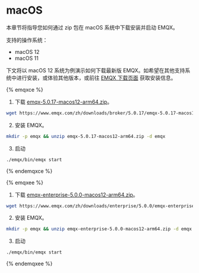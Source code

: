 # macOS

本章节将指导您如何通过 zip 包在 macOS 系统中下载安装并启动 EMQX。

支持的操作系统：

- macOS 12
- macOS 11

下文将以 macOS 12 系统为例演示如何下载最新版 EMQX。如希望在其他支持系统中进行安装，或体验其他版本，或前往 [EMQX 下载页面](https://www.emqx.com/zh/try?product=enterprise) 获取安装信息。

{% emqxce %}

1. 下载 [emqx-5.0.17-macos12-arm64.zip](https://www.emqx.com/zh/downloads/broker/5.0.17/emqx-5.0.17-macos12-arm64.zip)。

```bash
wget https://www.emqx.com/zh/downloads/broker/5.0.17/emqx-5.0.17-macos12-arm64.zip
```

2. 安装 EMQX。

```bash
mkdir -p emqx && unzip emqx-5.0.17-macos12-arm64.zip -d emqx
```

3. 启动

```bash
./emqx/bin/emqx start
```


{% endemqxce %}

{% emqxee %}

1. 下载 [emqx-enterprise-5.0.0-macos12-arm64.zip](https://www.emqx.com/zh/downloads/enterprise/5.0.0/emqx-enterprise-5.0.0-macos12-arm64.zip)。

```bash
wget https://www.emqx.com/zh/downloads/enterprise/5.0.0/emqx-enterprise-5.0.0-macos12-arm64.zip
```

2. 安装 EMQX。

```bash
mkdir -p emqx && unzip emqx-enterprise-5.0.0-macos12-arm64.zip -d emqx
```

3. 启动

```bash
./emqx/bin/emqx start
```

{% endemqxee %}

